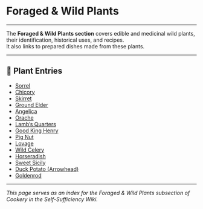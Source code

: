 # Foraged & Wild Plants

---

The **Foraged & Wild Plants section** covers edible and medicinal wild plants, their identification, historical uses, and recipes.  
It also links to prepared dishes made from these plants.  

---
## 🔹 Plant Entries  
- [Sorrel](sorrel%201.md)  
- [Chicory](chicory%201.md)  
- [Skirret](skirret%201.md)  
- [Ground Elder](ground-elder%201.md)  
- [Angelica](angelica%201.md)  
- [Orache](orache%201.md)  
- [Lamb’s Quarters](lambs-quarters%201.md)  
- [Good King Henry](good-king-henry%201.md)  
- [Pig Nut](pig-nut%201.md)  
- [Lovage](lovage%201.md)  
- [Wild Celery](wild-celery%201.md)  
- [Horseradish](horseradish%201.md)  
- [Sweet Sicily](sweet-sicily%201.md)  
- [Duck Potato (Arrowhead)](duck-potato%201.md)  
- [Goldenrod](goldenrod%201.md)  

---

*This page serves as an index for the Foraged & Wild Plants subsection of Cookery in the Self-Sufficiency Wiki.*
